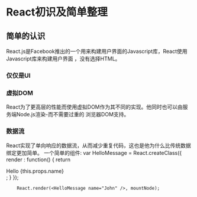 # React初识及简单整理
## 简单的认识
React.js是Facebook推出的一个用来构建用户界面的Javascript库，React使用Javascript库来构建用户界面
，没有选择HTML。
### 仅仅是UI
### 虚拟DOM
React为了更高层的性能而使用虚拟DOM作为其不同的实现。他同时也可以由服务端Node.js渲染-而不需要过重的
浏览器DOM支持。
### 数据流
React实现了单向响应的数据流，从而减少重复代码，这也是他为什么比传统数据绑定更加简单。
一个简单的组件:
        var HelloMessage = React.createClass({
                render : function() {
                    return <div>Hello {this.props.name}</div>;
                }
            });

        React.render(<HelloMessage name="John" />, mountNode);